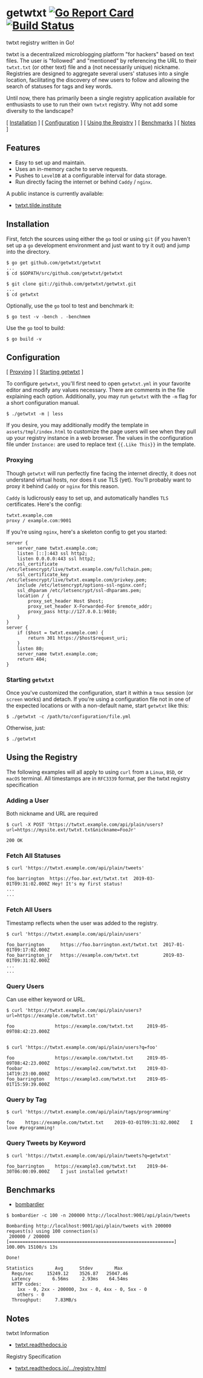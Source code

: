 # getwtxt [![Go Report Card](https://goreportcard.com/badge/github.com/getwtxt/getwtxt)](https://goreportcard.com/report/github.com/getwtxt/getwtxt) [![Build Status](https://travis-ci.com/getwtxt/getwtxt.svg?branch=master)](https://travis-ci.com/getwtxt/getwtxt)

twtxt registry written in Go! 

twtxt is a decentralized microblogging platform "for hackers" based
on text files. The user is "followed" and "mentioned" by referencing the URL to
their `twtxt.txt` (or other text) file and a (not necessarily unique) nickname.
Registries are designed to aggregate several users' statuses into a single location,
facilitating the discovery of new users to follow and allowing the search of statuses
for tags and key words.

Until now, there has primarily been a single registry application available for 
enthusiasts to use to run their own `twtxt` registry. Why not add some diversity
to the landscape?

\[ [Installation](#installation) \] \[ [Configuration](#configuration) \] \[ [Using the Registry](#using-the-registry) \] \[ [Benchmarks](#benchmarks) \] \[ [Notes](#notes) \]

## Features

* Easy to set up and maintain. 
* Uses an in-memory cache to serve requests.
* Pushes to `LevelDB` at a configurable interval for data storage. 
* Run directly facing the internet or behind `Caddy` / `nginx`.

A public instance is currently available:
* [twtxt.tilde.institute](https://twtxt.tilde.institute)

## Installation 

First, fetch the sources using either the `go` tool or using `git` (if you haven't 
set up a `go` development environment and just want to try it out) and jump into
the directory.

```
$ go get github.com/getwtxt/getwtxt
...
$ cd $GOPATH/src/github.com/getwtxt/getwtxt
```

```
$ git clone git://github.com/getwtxt/getwtxt.git
...
$ cd getwtxt
```

Optionally, use the `go` tool to test and benchmark it:

```
$ go test -v -bench . -benchmem
```

Use the `go` tool to build:

```
$ go build -v
```

## Configuration

\[ [Proxying](#proxying) \] \[ [Starting getwtxt](#starting-getwtxt) \]

To configure `getwtxt`, you'll first need to open `getwtxt.yml` in your favorite
editor and modify any values necessary. There are comments in the file explaining
each option. Additionally, you may run `getwtxt` with the `-m` flag for a short
configuration manual.

```
$ ./getwtxt -m | less
```

If you desire, you may additionally modify the template in `assets/tmpl/index.html`
to customize the page users will see when they pull up your registry instance in
a web browser. The values in the configuration file under `Instance:` are used
to replace text `{{.Like This}}` in the template.

### Proxying

Though `getwtxt` will run perfectly fine facing the internet directly, it does not
understand virtual hosts, nor does it use TLS (yet). You'll probably want to proxy it behind
`Caddy` or `nginx` for this reason. 

`Caddy` is ludicrously easy to set up, and automatically handles `TLS` certificates. Here's the config:

```caddyfile
twtxt.example.com 
proxy / example.com:9001
```

If you're using `nginx`, here's a skeleton config to get you started:

```nginx
server {
    server_name twtxt.example.com;
    listen [::]:443 ssl http2;
    listen 0.0.0.0:443 ssl http2;
    ssl_certificate /etc/letsencrypt/live/twtxt.example.com/fullchain.pem;
    ssl_certificate_key /etc/letsencrypt/live/twtxt.example.com/privkey.pem;
    include /etc/letsencrypt/options-ssl-nginx.conf;
    ssl_dhparam /etc/letsencrypt/ssl-dhparams.pem;
    location / {
        proxy_set_header Host $host;
        proxy_set_header X-Forwarded-For $remote_addr;
        proxy_pass http://127.0.0.1:9010;
    }
}
server {
    if ($host = twtxt.example.com) {
        return 301 https://$host$request_uri;
    }
    listen 80;
    server_name twtxt.example.com;
    return 404;
}
```

### Starting `getwtxt`

Once you've customized the configuration, start it within a `tmux` session (or `screen` works) and detach.
If you're using a configuration file not in one of the expected locations or with a non-default name, 
start `getwtxt` like this:

```
$ ./getwtxt -c /path/to/configuration/file.yml
```

Otherwise, just:

```
$ ./getwtxt
```

## Using the Registry

The following examples will all apply to using `curl` from a `Linux`, `BSD`, or `macOS` terminal.
All timestamps are in `RFC3339` format, per the twtxt registry specification

### Adding a User
Both nickname and URL are required
```
$ curl -X POST 'https://twtxt.example.com/api/plain/users?url=https://mysite.ext/twtxt.txt&nickname=FooJr'

200 OK
```

### Fetch All Statuses
```
$ curl 'https://twtxt.example.com/api/plain/tweets'

foo_barrington  https://foo.bar.ext/twtxt.txt  2019-03-01T09:31:02.000Z Hey! It's my first status!
...
...
```

### Fetch All Users
Timestamp reflects when the user was added to the registry.

```
$ curl 'https://twtxt.example.com/api/plain/users'

foo_barrington      https://foo.barrington.ext/twtxt.txt  2017-01-01T09:17:02.000Z
foo_barrington_jr   https://example.com/twtxt.txt         2019-03-01T09:31:02.000Z
...
...
```

### Query Users
Can use either keyword or URL.

```
$ curl 'https://twtxt.example.com/api/plain/users?url=https://example.com/twtxt.txt'

foo               https://example.com/twtxt.txt     2019-05-09T08:42:23.000Z


$ curl 'https://twtxt.example.com/api/plain/users?q=foo'

foo               https://example.com/twtxt.txt     2019-05-09T08:42:23.000Z
foobar            https://example2.com/twtxt.txt    2019-03-14T19:23:00.000Z
foo_barrington    https://example3.com/twtxt.txt    2019-05-01T15:59:39.000Z
```

### Query by Tag
```
$ curl 'https://twtxt.example.com/api/plain/tags/programming'

foo    https://example.com/twtxt.txt    2019-03-01T09:31:02.000Z    I love #programming!
```

### Query Tweets by Keyword
```
$ curl 'https://twtxt.example.com/api/plain/tweets?q=getwtxt'

foo_barrington    https://example3.com/twtxt.txt    2019-04-30T06:00:09.000Z    I just installed getwtxt!
```

## Benchmarks

* [bombardier](https://github.com/codesenberg/bombardier)

```
$ bombardier -c 100 -n 200000 http://localhost:9001/api/plain/tweets

Bombarding http://localhost:9001/api/plain/tweets with 200000 request(s) using 100 connection(s)
 200000 / 200000 [=============================================================] 100.00% 15100/s 13s

Done!

Statistics        Avg      Stdev        Max
  Reqs/sec     15249.12    3526.87   25047.46
  Latency        6.56ms     2.93ms    64.54ms
  HTTP codes:
    1xx - 0, 2xx - 200000, 3xx - 0, 4xx - 0, 5xx - 0
    others - 0
  Throughput:     7.83MB/s
```

## <a name="notes"></a>Notes

twtxt Information
  * [twtxt.readthedocs.io](https://twtxt.readthedocs.io)

Registry Specification
  * [twtxt.readthedocs.io/.../registry.html](https://twtxt.readthedocs.io/en/latest/user/registry.html)

